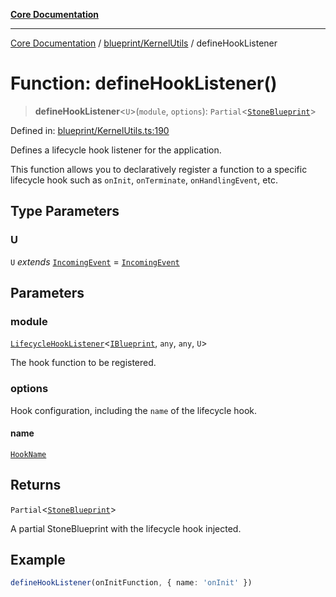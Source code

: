 [**Core Documentation**](../../../README.md)

***

[Core Documentation](../../../README.md) / [blueprint/KernelUtils](../README.md) / defineHookListener

# Function: defineHookListener()

> **defineHookListener**\<`U`\>(`module`, `options`): `Partial`\<[`StoneBlueprint`](../../../options/StoneBlueprint/interfaces/StoneBlueprint.md)\>

Defined in: [blueprint/KernelUtils.ts:190](https://github.com/stonemjs/core/blob/65c9e07f9d264b07f6e4091fcc29046b5ca8ea45/src/blueprint/KernelUtils.ts#L190)

Defines a lifecycle hook listener for the application.

This function allows you to declaratively register a function to a specific lifecycle hook
such as `onInit`, `onTerminate`, `onHandlingEvent`, etc.

## Type Parameters

### U

`U` *extends* [`IncomingEvent`](../../../events/IncomingEvent/classes/IncomingEvent.md) = [`IncomingEvent`](../../../events/IncomingEvent/classes/IncomingEvent.md)

## Parameters

### module

[`LifecycleHookListener`](../../../declarations/type-aliases/LifecycleHookListener.md)\<[`IBlueprint`](../../../declarations/type-aliases/IBlueprint.md), `any`, `any`, `U`\>

The hook function to be registered.

### options

Hook configuration, including the `name` of the lifecycle hook.

#### name

[`HookName`](../../../declarations/type-aliases/HookName.md)

## Returns

`Partial`\<[`StoneBlueprint`](../../../options/StoneBlueprint/interfaces/StoneBlueprint.md)\>

A partial StoneBlueprint with the lifecycle hook injected.

## Example

```ts
defineHookListener(onInitFunction, { name: 'onInit' })
```
